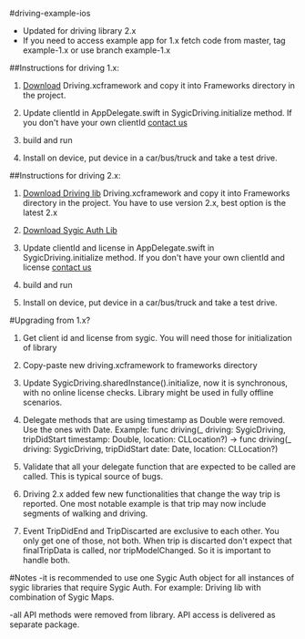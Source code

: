 #driving-example-ios

- Updated for driving library 2.x
- If you need to access example app for 1.x fetch code from master, tag example-1.x or use branch example-1.x

##Instructions for driving 1.x:
1. [Download](https://public.repo.sygic.com/#browse/browse:maven-sygic-releases:com%2Fsygic%2Fadas%2Fdriving) Driving.xcframework and copy it into Frameworks directory in the project. 


2. Update clientId in AppDelegate.swift in SygicDriving.initialize method. If you don't have your own clientId [contact us](https://www.sygic.com/enterprise/contact-us)

3. build and run

4. Install on device, put device in a car/bus/truck and take a test drive.



##Instructions for driving 2.x:

1. [Download Driving lib](https://public.repo.sygic.com/#browse/browse:maven-sygic-releases:com%2Fsygic%2Fadas%2Fdriving) Driving.xcframework and copy it into Frameworks directory in the project. You have to use version 2.x, best option is the latest 2.x
2. [Download Sygic Auth Lib](https://public.repo.sygic.com/#browse/browse:maven-sygic-releases:com%2Fsygic%2Flib%2Fauth%2Fsygicauth-ios) 
 
3. Update clientId and license in AppDelegate.swift in SygicDriving.initialize method. If you don't have your own clientId and license [contact us](https://www.sygic.com/enterprise/contact-us)

4. build and run

5. Install on device, put device in a car/bus/truck and take a test drive.





#Upgrading from 1.x?

1. Get client id and license from sygic. You will need those for initialization of library
2. Copy-paste new driving.xcframework to frameworks directory
3. Update SygicDriving.sharedInstance().initialize, now it is synchronous, with no online license checks. Library might be used in fully offline scenarios.
4. Delegate methods that are using timestamp as Double were removed. Use the ones with Date. Example: func driving(_ driving: SygicDriving, tripDidStart timestamp: Double, location: CLLocation?) -> func driving(_ driving: SygicDriving, tripDidStart date: Date, location: CLLocation?)
5. Validate that all your delegate function that are expected to be called are called. This is typical source of bugs.

6. Driving 2.x added few new functionalities that change the way trip is reported. One most notable example is that trip may now include segments of walking and driving.
7. Event TripDidEnd and TripDiscarted are exclusive to each other. You only get one of those, not both. When trip is discarted don't expect that finalTripData is called, nor tripModelChanged. So it is important to handle both.

#Notes
-it is recommended to use one Sygic Auth object for all instances of sygic libraries that require Sygic Auth. For example: Driving lib with combination of Sygic Maps. 

-all API methods were removed from library. API access is delivered as separate package.
